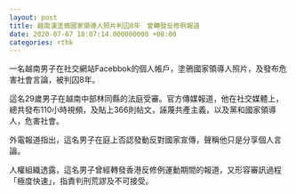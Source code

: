 ```yaml
---
layout: post
title: 越南漢塗鴉國家領導人照片判囚8年　曾轉發反修例報道
date: 2020-07-07 18:07:14.000000000 +08:00
categories: rthk
---
```


一名越南男子在社交網站Facebbok的個人帳戶，塗鴉國家領導人照片，及發布危害社會言論，被判囚8年。

這名29歲男子在越南中部林同縣的法庭受審。官方傳媒報道，他在社交媒體上，總共發布110小時視頻，及貼上366則帖文，誣蔑共產主義，以及黨和國家領導人，危害社會。

外電報道指出，這名男子在庭上否認發動反對國家宣傳，聲稱他只是分享個人言論。

人權組織透露，這名男子曾經轉發香港反修例運動期間的報道，又形容審訊過程「極度快速」，指責判刑荒謬及不可接受。
